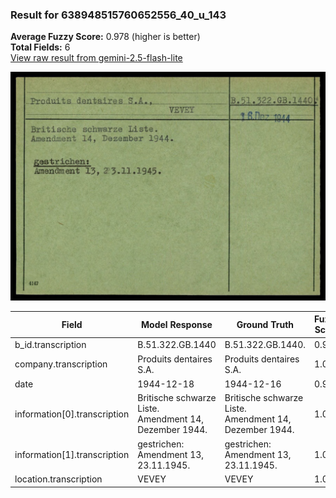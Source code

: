 ### Result for 638948515760652556_40_u_143
**Average Fuzzy Score:** 0.978 (higher is better)<br>
**Total Fields:** 6<br>
[View raw result from gemini-2.5-flash-lite](https://github.com/RISE-UNIBAS/humanities_data_benchmark/blob/main/results/2025-10-24/T0317/request_T0317_638948515760652556_40_u_143.json)

<img src="https://github.com/RISE-UNIBAS/humanities_data_benchmark/blob/main/benchmarks/blacklist/images/638948515760652556_40_u_143.jpg?raw=true" alt="638948515760652556_40_u_143" width="600px">

| Field | Model Response | Ground Truth | Fuzzy Score | Match |
|-------|----------------|--------------|-------------|-------|
| b_id.transcription | B.51.322.GB.1440 | B.51.322.GB.1440. | 0.970 | ✅ |
| company.transcription | Produits dentaires S.A. | Produits dentaires S.A. | 1.000 | ✅ |
| date | 1944-12-18 | 1944-12-16 | 0.900 | ❌ |
| information[0].transcription | Britische schwarze Liste.<br>Amendment 14, Dezember 1944. | Britische schwarze Liste.<br>Amendment 14, Dezember 1944. | 1.000 | ✅ |
| information[1].transcription | gestrichen:<br>Amendment 13, 23.11.1945. | gestrichen:<br>Amendment 13, 23.11.1945. | 1.000 | ✅ |
| location.transcription | VEVEY | VEVEY | 1.000 | ✅ |
